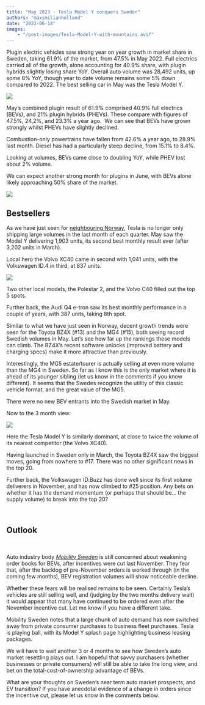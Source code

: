 ```yaml
---
title: "May 2023 - Tesla Model Y conquers Sweden"
authors: "maximilianholland"
date: "2023-06-14"
images: 
    - "/post-images/Tesla-Model-Y-with-mountains.avif"
---
```


Plugin electric vehicles saw strong year on year growth in market share in Sweden, taking 61.9% of the market, from 47.5% in May 2022. Full electrics carried all of the growth, alone accounting for 40.9% share, with plugin hybrids slightly losing share YoY. Overall auto volume was 28,492 units, up some 8% YoY, though year to date volume remains some 5% down compared to 2022. The best selling car in May was the Tesla Model Y.

![](post-images/May-2023-Sweden-Passenger-Auto-Registrations-SQ.avif)

May’s combined plugin result of 61.9% comprised 40.9% full electrics (BEVs), and 21% plugin hybrids (PHEVs). These compare with figures of 47.5%, 24,2%, and 23.3% a year ago.  We can see that BEVs have grown strongly whilst PHEVs have slightly declined.

Combustion-only powertrains have fallen from 42.6% a year ago, to 28.9% last month. Diesel has had a particularly steep decline, from 15.1% to 8.4%.

Looking at volumes, BEVs came close to doubling YoY, while PHEV lost about 2% volume.

We can expect another strong month for plugins in June, with BEVs alone likely approaching 50% share of the market.

![](post-images/May-2023-Sweden-Monthly-Powertrain-Market-Share.avif)

## Bestsellers

As we have just seen for [neighbouring Norway](/2023/06/12/may-2023-tesla-still-dominates-the-norwegian-ev-market/), Tesla is no longer only shipping large volumes in the last month of each quarter. May saw the Model Y delivering 1,903 units, its second best monthly result ever (after 3,202 units in March).

Local hero the Volvo XC40 came in second with 1,041 units, with the Volkswagen ID.4 in third, at 837 units.

![](post-images/Sweden-Top-BEVs-May-2023.avif)

Two other local models, the Polestar 2, and the Volvo C40 filled out the top 5 spots.

Further back, the Audi Q4 e-tron saw its best monthly performance in a couple of years, with 387 units, taking 8th spot.

Similar to what we have just seen in Norway, decent growth trends were seen for the Toyota BZ4X (#13) and the MG4 (#15), both seeing record Swedish volumes in May. Let’s see how far up the rankings these models can climb. The BZ4X’s recent software unlocks (improved battery and charging specs) make it more attractive than previously.

Interestingly, the MG5 estate/tourer is actually selling at even more volume than the MG4 in Sweden. So far as I know this is the only market where it is ahead of its younger sibling (let us know in the comments if you know different). It seems that the Swedes recognize the utility of this classic vehicle format, and the great value of the MG5.

There were no new BEV entrants into the Swedish market in May.

Now to the 3 month view:

![](post-images/Sweden-Top-BEVs-May-23-Trailing-Qtr.avif)

Here the Tesla Model Y is similarly dominant, at close to twice the volume of its nearest competitor (the Volvo XC40).

Having launched in Sweden only in March, the Toyota BZ4X saw the biggest moves, going from nowhere to #17. There was no other significant news in the top 20.

Further back, the Volkswagen ID.Buzz has done well since its first volume deliverers in November, and has now climbed to #25 position. Any bets on whether it has the demand momentum (or perhaps that should be… the supply volume) to break into the top 20?

 

## Outlook

 

Auto industry body [_Mobility Sweden_](https://mobilitysweden.se/statistik/Nyregistreringar_per_manad_1/nyregistreringar-2023_3/okning-av-nya-personbilar-i-maj-men-arets-nya-ordrar-har-halverats) is still concerned about weakening order books for BEVs, after incentives were cut last November. They fear that, after the backlog of pre-November orders is worked through (in the coming few months), BEV registration volumes will show noticeable decline.

Whether these fears will be realised remains to be seen. Certainly Tesla’s vehicles are still selling well, and (judging by the two months delivery wait) it would appear that many have continued to be ordered even after the November incentive cut. Let me know if you have a different take.

Mobility Sweden notes that a large chunk of auto demand has now switched away from private consumer purchases to business fleet purchases. Tesla is playing ball, with its Model Y splash page highlighting business leasing packages.

We will have to wait another 3 or 4 months to see how Sweden’s auto market resettling plays out. I am hopeful that savvy purchasers (whether businesses or private consumers) will still be able to take the long view, and bet on the total-cost-of-ownership advantage of BEVs.

What are your thoughts on Sweden’s near term auto market prospects, and EV transition? If you have anecdotal evidence of a change in orders since the incentive cut, please let us know in the comments below.
